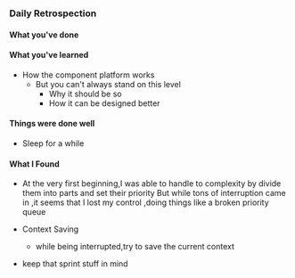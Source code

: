 
### Daily Retrospection

#### What you've done

#### What you've learned
- How the component platform works
	- But you can't always stand on this level
		- Why it should be so
		- How it can be designed better

#### Things were done well
- Sleep for a while


#### What I Found
- At the very first beginning,I was able to handle to complexity by divide them into parts and set their priority But while tons of interruption came in ,it seems that I lost my control ,doing things like a broken priority queue
- Context Saving 
	- while being interrupted,try to save the current context
	
- keep that sprint stuff in mind 